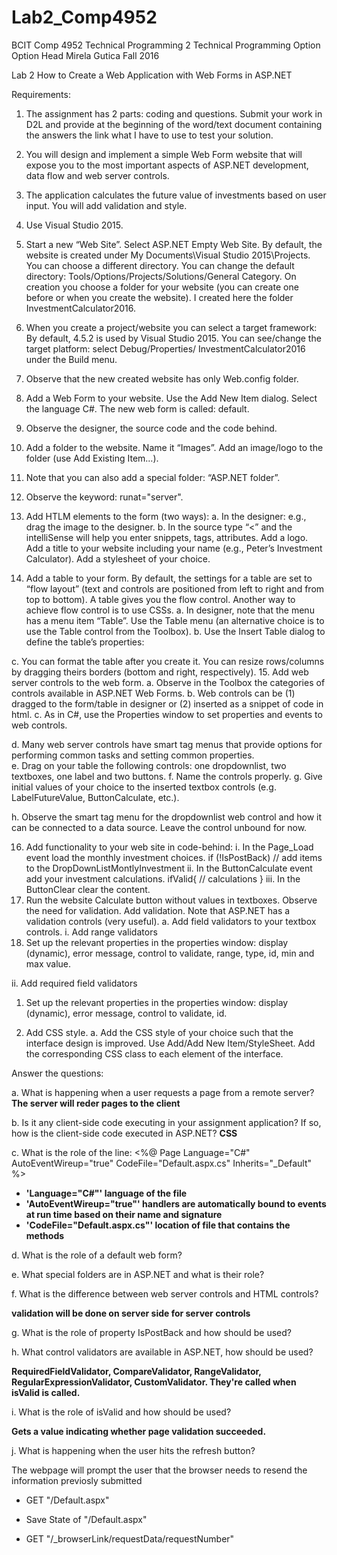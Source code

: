 # Lab2_Comp4952

BCIT
Comp 4952 Technical Programming 2
Technical Programming Option
Option Head Mirela Gutica
Fall  2016

Lab 2 
How to Create a Web Application with Web Forms in ASP.NET

Requirements:

1.	The assignment has 2 parts: coding and questions. Submit your work in D2L and provide at the beginning of the word/text document containing the answers the link what I have to use to test your solution.

2.	You will design and implement a simple Web Form website that will expose you to the most important aspects of ASP.NET development, data flow and web server controls.
3.	The application calculates the future value of investments based on user input. You will add validation and style.
4.	Use Visual Studio 2015.
5.	Start a new “Web Site”. Select ASP.NET Empty Web Site. By default, the website is created under My Documents\Visual Studio 2015\Projects. You can choose a different directory. 
You can change the default directory: Tools/Options/Projects/Solutions/General Category.
On creation you choose a folder for your website (you can create one before or when you create the website). I created here the folder InvestmentCalculator2016. 
 
6.	When you create a project/website you can select a target framework: By default, 4.5.2 is used by Visual Studio 2015. You can see/change the target platform: select Debug/Properties/ InvestmentCalculator2016 under the Build menu.  
7.	Observe that the new created website has only Web.config folder.
 
8.	Add a Web Form to your website.  Use the Add New Item dialog. Select the language C#. The new web form is called: default. 
 
9.	Observe the designer, the source code and the code behind.
10.	Add a folder to the website. Name it “Images”. Add an image/logo to the folder (use Add Existing Item…).
 
11.	Note that you can also add a special folder: “ASP.NET folder”.
12.	Observe the keyword: runat="server".
13.	Add HTLM elements to the form (two ways):
a.	In the designer: e.g., drag the image to the designer.
b.	In the source type “<” and the intelliSense will help you enter snippets, tags, attributes.
Add a logo.
Add a title to your website including your name (e.g., Peter’s Investment Calculator).
Add a stylesheet of your choice. 
 
14.	Add a table to your form. By default, the settings for a table are set to “flow layout” (text and controls are positioned from left to right and from top to bottom). A table gives you the flow control. Another way to achieve flow control is to use CSSs.
a.	In designer, note that the menu has a menu item “Table”. Use the Table menu (an alternative choice is to use the Table control from the Toolbox).
b.	Use the Insert Table dialog to define the table’s properties:
 
c.	You can format the table after you create it. You can resize rows/columns by dragging theirs borders (bottom and right, respectively).
15.	Add web server controls to the web form.
a.	Observe in the Toolbox the categories of controls available in ASP.NET Web Forms.
b.	Web controls can be (1) dragged to the form/table in designer or (2) inserted as a snippet of code in html.
c.	As in C#, use the Properties window to set properties and events to web controls.
 
d.	Many web server controls have smart tag menus that provide options for performing common tasks and setting common properties.  
e.	Drag on your table the following controls: one dropdownlist, two textboxes, one label and two buttons.
f.	Name the controls properly.
g.	Give initial values of your choice to the inserted textbox controls (e.g. LabelFutureValue, ButtonCalculate, etc.).
 

h.	Observe the smart tag menu for the dropdownlist web control and how it can be connected to a data source. Leave the control unbound for now.
 
16.	Add functionality to your web site in code-behind:
i.	In the Page_Load event load the monthly investment choices.
       if (!IsPostBack)
// add items to the DropDownListMontlyInvestment
ii.	In the ButtonCalculate event add your investment calculations.
ifValid{
// calculations
}
iii.	In the ButtonClear clear the content.
17.	Run the website Calculate button without values in textboxes. Observe the need for validation.  Add validation. Note that ASP.NET has a validation controls (very useful).
a.	Add field validators to your textbox controls. 
i.	Add range validators
1.	Set up the relevant properties in the properties window: display (dynamic), error message, control to validate, range, type, id, min and max value.
 
ii.	Add required field validators
1.	Set up the relevant properties in the properties window: display (dynamic), error message, control to validate, id.
 

18.	Add CSS style.
a.	Add the CSS style of your choice such that the interface design is improved. Use Add/Add New Item/StyleSheet. Add the corresponding CSS class to each element of the interface.

Answer the questions:

a.	What is happening when a user requests a page from a remote server?
<b>The server will reder pages to the client</b>

b.	Is it any client-side code executing in your assignment application? If so, how is the client-side code executed in ASP.NET?
<b>CSS</b>

c.	What is the role of the line:
<%@ Page Language="C#" AutoEventWireup="true" CodeFile="Default.aspx.cs" Inherits="_Default" %>
<b>
- 'Language="C#"' language of the file
- 'AutoEventWireup="true"'  handlers are automatically bound to events at run time based on their name and signature
- 'CodeFile="Default.aspx.cs"' location of file that contains the methods
</b>

d.	What is the role of a default web form?

<b> </b>

e.	What special folders are in ASP.NET and what is their role?

<b> </b>

f.	What is the difference between web server controls and HTML controls?

<b> validation will be done on server side for server controls</b>

g.	What is the role of property IsPostBack and how should be used?

h.	What control validators are available in ASP.NET, how should be used?

<b> RequiredFieldValidator, CompareValidator, RangeValidator,  RegularExpressionValidator, CustomValidator. 
They're called when isValid is called.</b>

i.	What is the role of isValid and how should be used?

<b> Gets a value indicating whether page validation succeeded. </b>

j.	What is happening when the user hits the refresh button?

The webpage will prompt the user that the browser needs to resend the information previosly submitted

- GET "/Default.aspx"

- Save State of "/Default.aspx"

- GET "/_browserLink/requestData/requestNumber"

</b>
